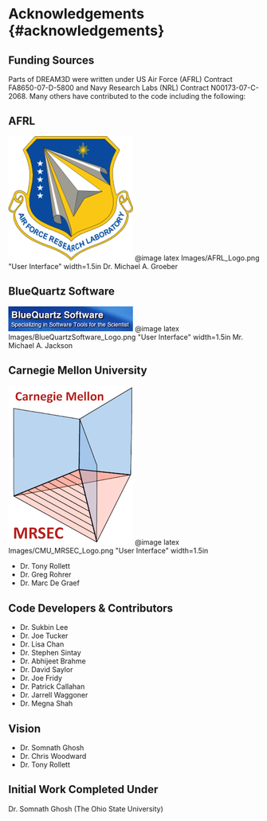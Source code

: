Acknowledgements {#acknowledgements}
========

## Funding Sources ##
Parts of DREAM3D were written under US Air Force (AFRL) Contract FA8650-07-D-5800 and Navy Research Labs (NRL) Contract N00173-07-C-2068. Many others have contributed to the code including the following:

## AFRL ###
![](Images/AFRL_Logo.png)
@image latex Images/AFRL_Logo.png "User Interface" width=1.5in
Dr. Michael A. Groeber

## BlueQuartz Software ###
![](Images/BlueQuartzSoftware_Logo.png)
@image latex Images/BlueQuartzSoftware_Logo.png "User Interface" width=1.5in
Mr. Michael A. Jackson

## Carnegie Mellon University ###
![](Images/CMU_MRSEC_Logo.png)
@image latex Images/CMU_MRSEC_Logo.png "User Interface" width=1.5in

+ Dr. Tony Rollett
+ Dr. Greg Rohrer
+ Dr. Marc De Graef

## Code Developers & Contributors ###

+ Dr. Sukbin Lee
+ Dr. Joe Tucker
+ Dr. Lisa Chan
+ Dr. Stephen Sintay
+ Dr. Abhijeet Brahme
+ Dr. David Saylor
+ Dr. Joe Fridy
+ Dr. Patrick Callahan
+ Dr. Jarrell Waggoner
+ Dr. Megna Shah

## Vision ###

+ Dr. Somnath Ghosh
+ Dr. Chris Woodward
+ Dr. Tony Rollett

## Initial Work Completed Under ##
Dr. Somnath Ghosh (The Ohio State University)